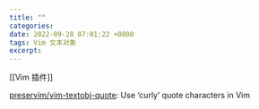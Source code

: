 ```yaml
---
title: ""
categories: 
date: 2022-09-28 07:01:22 +0800
tags: Vim 文本对象
excerpt: 
---
```


[[Vim 插件]]

[preservim/vim-textobj-quote](https://github.com/preservim/vim-textobj-quote): Use ‘curly’ quote characters in Vim






